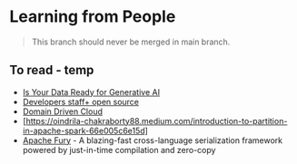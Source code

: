 # Learning from People

> This branch should never be merged in main branch.

## To read - temp

* [Is Your Data Ready for Generative AI](https://www.dataversity.net/is-your-data-ready-for-generative-ai/)
* [Developers staff+ open source](https://www.infoq.com/articles/developers-staff-plus-open-source)
* [Domain Driven Cloud](https://www.infoq.com/articles/domain-driven-cloud)
* [https://oindrila-chakraborty88.medium.com/introduction-to-partition-in-apache-spark-66e005c6e15d]
* [Apache Fury](https://fury.apache.org/) - A blazing-fast cross-language serialization framework powered by just-in-time compilation and zero-copy
